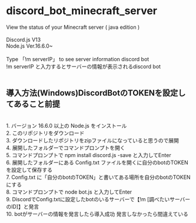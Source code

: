 # discord_bot_minecraft_server
View the status of your Minecraft server ( java edition )
<br>
<br>
Discord.js V13
<br>
Node.js Ver.16.6.0~
<br>
<br>
Type 「!m serverIP」 to see server information discord bot
<br>
!m serverIP と入力するとサーバーの情報が表示されるdiscord bot
<br>
<br>
## 導入方法(Windows)DiscordBotのTOKENを設定してあること前提
<br>
1. バージョン 16.6.0 以上の Node.js をインストール
<br>
2. このリポジトリをダウンロード
<br>
3. ダウンロードしたリポジトリをzipファイルになっていると思うので展開
<br>
4. 展開したフォルダーでコマンドプロンプトを開く
<br>
5. コマンドプロンプトで npm install discord.js -save と入力してEnter
<br>
6. 展開したフォルダーにある Config.txt ファイルを開くに自分のbotのTOKENを設定して保存する
<br>
7. Config.txt に「自分のbotのTOKEN」と書いてある場所を自分のbotのTOKENにする
<br>
8. コマンドプロンプトで node bot.js と入力してEnter
<br>
9. DiscordでConfig.txtに設定したbotのいるサーバーで【!m [調べたいサーバーのID]】と発言 
<br>
10. botがサーバーの情報を発言したら導入成功  発言しなかったら間違えている
